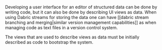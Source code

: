 Developing a user interface for an editor of structured data can be done by writing code, but it can also be done by describing UI views as data. When using Dabric streams for storing the data one can have [[dabric stream branching and merging|similar version management capabilities]] as when managing code as text files in a version control system.

The views that are used to describe views as data must be initially described as code to bootstrap the system.